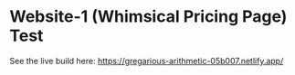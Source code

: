 # Website-1 (Whimsical Pricing Page) Test

See the live build here: https://gregarious-arithmetic-05b007.netlify.app/

